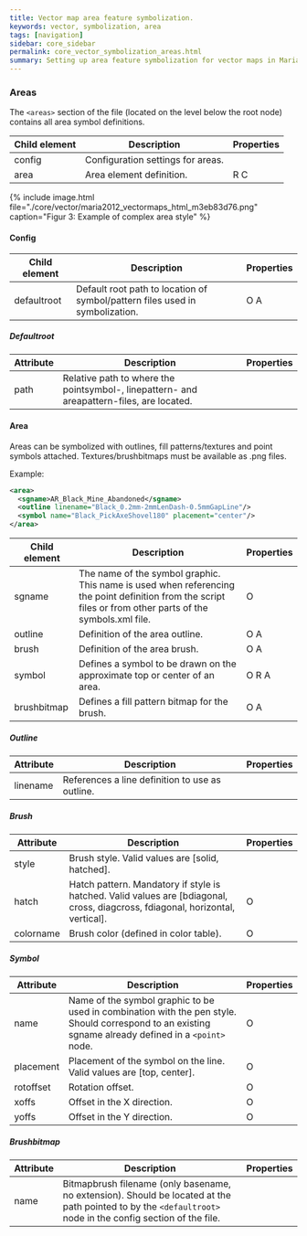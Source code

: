 ```yaml
---
title: Vector map area feature symbolization.
keywords: vector, symbolization, area
tags: [navigation]
sidebar: core_sidebar
permalink: core_vector_symbolization_areas.html
summary: Setting up area feature symbolization for vector maps in Maria GDK 
---
```


### Areas

The `<areas>` section of the file (located on the level below the root node) contains all area symbol definitions.

 | Child element | Description                       | Properties | 
 | ------------- | -----------                       | ---------- | 
 | config        | Configuration settings for areas. |          | 
 | area          | Area element definition.          | R C        | 

{% include image.html file="./core/vector/maria2012_vectormaps_html_m3eb83d76.png" caption="Figur 3: Example of complex area style" %}

#### Config

 | Child element | Description                                                                  | Properties | 
 | ------------- | -----------                                                                  | ---------- | 
 | defaultroot   | Default root path to location of symbol/pattern files used in symbolization. | O A        | 

##### Defaultroot

 | Attribute | Description                                                                               | Properties | 
 | --------- | -----------                                                                               | ---------- | 
 | path      | Relative path to where the pointsymbol-, linepattern- and areapattern-files, are located. |          | 

#### Area

Areas can be symbolized with outlines, fill patterns/textures and point symbols attached. Textures/brushbitmaps must be available as .png files.

Example:

```xml
<area>
  <sgname>AR_Black_Mine_Abandoned</sgname>
  <outline linename="Black_0.2mm-2mmLenDash-0.5mmGapLine"/>
  <symbol name="Black_PickAxeShovel180" placement="center"/>
</area>
```

 | Child element | Description                                                                                                                                                | Properties | 
 | ------------- | -----------                                                                                                                                                | ---------- | 
 | sgname        | The name of the symbol graphic. This name is used when referencing the point definition from the script files or from other parts of the symbols.xml file. | O          | 
 | outline       | Definition of the area outline.                                                                                                                            | O A        | 
 | brush         | Definition of the area brush.                                                                                                                              | O A        | 
 | symbol        | Defines a symbol to be drawn on the approximate top or center of an area.                                                                                  | O R A      | 
 | brushbitmap   | Defines a fill pattern bitmap for the brush.                                                                                                               | O A        | 

##### Outline

 | Attribute | Description                                     | Properties | 
 | --------- | -----------                                     | ---------- | 
 | linename  | References a line definition to use as outline. |          | 

##### Brush

 | Attribute | Description                                                                                                                    | Properties | 
 | --------- | -----------                                                                                                                    | ---------- | 
 | style     | Brush style. Valid values are [solid, hatched].                                                                                |          | 
 | hatch     | Hatch pattern. Mandatory if style is hatched. Valid values are [bdiagonal, cross, diagcross, fdiagonal, horizontal, vertical]. | O          | 
 | colorname | Brush color (defined in color table).                                                                                          | O          | 

##### Symbol

 | Attribute | Description                                                                                                                                         | Properties | 
 | --------- | -----------                                                                                                                                         | ---------- | 
 | name      | Name of the symbol graphic to be used in combination with the pen style. Should correspond to an existing sgname already defined in a `<point>` node. | O          | 
 | placement | Placement of the symbol on the line. Valid values are [top, center].                                                                                | O          | 
 | rotoffset | Rotation offset.                                                                                                                                    | O          | 
 | xoffs     | Offset in the X direction.                                                                                                                          | O          | 
 | yoffs     | Offset in the Y direction.                                                                                                                          | O          | 

##### Brushbitmap

 | Attribute | Description                                                                                                                                               | Properties | 
 | --------- | -----------                                                                                                                                               | ---------- | 
 | name      | Bitmapbrush filename (only basename, no extension). Should be located at the path pointed to by the `<defaultroot>` node in the config section of the file. |          | 

